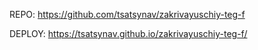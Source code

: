 REPO: https://github.com/tsatsynav/zakrivayuschiy-teg-f

DEPLOY: https://tsatsynav.github.io/zakrivayuschiy-teg-f/
